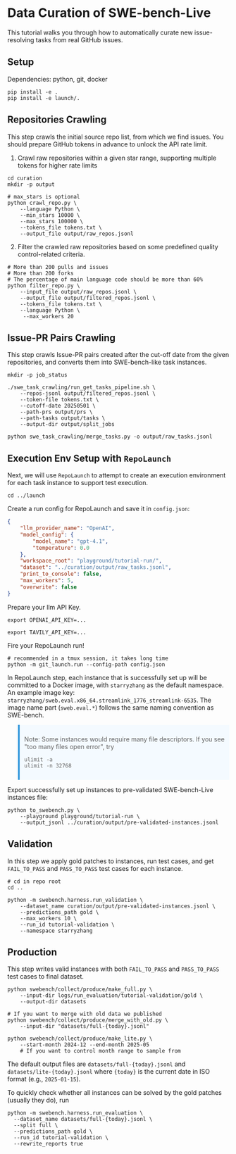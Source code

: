 # Data Curation of SWE-bench-Live

This tutorial walks you through how to automatically curate new issue-resolving tasks from real GitHub issues.

## Setup

Dependencies: python, git, docker

```shell
pip install -e .
pip install -e launch/.
```

## Repositories Crawling

This step crawls the initial source repo list, from which we find issues. You should prepare GitHub tokens in advance to unlock the API rate limit.

1. Crawl raw repositories within a given star range, supporting multiple tokens for higher rate limits

```shell
cd curation
mkdir -p output

# max_stars is optional
python crawl_repo.py \
    --language Python \
    --min_stars 10000 \
    --max_stars 100000 \
    --tokens_file tokens.txt \
    --output_file output/raw_repos.jsonl
```

2. Filter the crawled raw repositories based on some predefined quality control-related criteria.

```shell
# More than 200 pulls and issues
# More than 200 forks
# The percentage of main language code should be more than 60%
python filter_repo.py \
    --input_file output/raw_repos.jsonl \
    --output_file output/filtered_repos.jsonl \
    --tokens_file tokens.txt \
    --language Python \
     --max_workers 20
```

## Issue-PR Pairs Crawling

This step crawls Issue-PR pairs created after the cut-off date from the given repositories, and converts them into SWE-bench-like task instances.

```shell
mkdir -p job_status

./swe_task_crawling/run_get_tasks_pipeline.sh \
    --repos-jsonl output/filtered_repos.jsonl \
    --token-file tokens.txt \
    --cutoff-date 20250501 \
    --path-prs output/prs \
    --path-tasks output/tasks \
    --output-dir output/split_jobs

python swe_task_crawling/merge_tasks.py -o output/raw_tasks.jsonl
```

## Execution Env Setup with `RepoLaunch`

Next, we will use `RepoLaunch` to attempt to create an execution environment for each task instance to support test execution.

```shell
cd ../launch
```

Create a run config for RepoLaunch and save it in `config.json`:
```json
{
    "llm_provider_name": "OpenAI",
    "model_config": {        
        "model_name": "gpt-4.1",
        "temperature": 0.0
    },
    "workspace_root": "playground/tutorial-run/",
    "dataset": "../curation/output/raw_tasks.jsonl",
    "print_to_console": false,
    "max_workers": 5,
    "overwrite": false
}
```

Prepare your llm API Key.

```shell
export OPENAI_API_KEY=...

export TAVILY_API_KEY=...
```

Fire your RepoLaunch run!
```shell
# recommended in a tmux session, it takes long time
python -m git_launch.run --config-path config.json
```
In RepoLaunch step, each instance that is successfully set up will be committed to a Docker image, with `starryzhang` as the default namespace. An example image key: `starryzhang/sweb.eval.x86_64.streamlink_1776_streamlink-6535`. The image name part (`sweb.eval.*`) follows the same naming convention as SWE-bench.

<blockquote style="border-left: 4px solid #3498db; background: #f4faff; padding: 0.75em;">

Note: Some instances would require many file descriptors. If you see "too many files open error", try
```shell
ulimit -a
ulimit -n 32768
```

</blockquote>

Export successfully set up instances to pre-validated SWE-bench-Live instances file:
```shell
python to_swebench.py \
    --playground playground/tutorial-run \
    --output_jsonl ../curation/output/pre-validated-instances.jsonl
```

## Validation

In this step we apply gold patches to instances, run test cases, and get `FAIL_TO_PASS` and `PASS_TO_PASS` test cases for each instance.

```shell
# cd in repo root
cd ..

python -m swebench.harness.run_validation \
    --dataset_name curation/output/pre-validated-instances.jsonl \
    --predictions_path gold \
    --max_workers 10 \
    --run_id tutorial-validation \
    --namespace starryzhang
```

## Production

This step writes valid instances with both `FAIL_TO_PASS` and `PASS_TO_PASS` test cases to final dataset.

```shell
python swebench/collect/produce/make_full.py \
    --input-dir logs/run_evaluation/tutorial-validation/gold \
    --output-dir datasets

# If you want to merge with old data we published
python swebench/collect/produce/merge_with_old.py \
    --input-dir "datasets/full-{today}.jsonl"

python swebench/collect/produce/make_lite.py \
    --start-month 2024-12 --end-month 2025-05 
    # If you want to control month range to sample from
```

The default output files are `datasets/full-{today}.jsonl` and `datasets/lite-{today}.jsonl` where `{today}` is the current date in ISO format (e.g., `2025-01-15`).

To quickly check whether all instances can be solved by the gold patches (usually they do), run

```shell
python -m swebench.harness.run_evaluation \
  --dataset_name datasets/full-{today}.jsonl \
  --split full \
  --predictions_path gold \
  --run_id tutorial-validation \
  --rewrite_reports true
```
